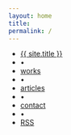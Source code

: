 ```yaml
---
layout: home
title:
permalink: /
---
```


<nav class="footer-content home-nav">
  <ul>
    <li><a class="my-title" href="{{ "/" | prepend: site.baseurl }}">{{ site.title }}</a></li>
    <li> • </li>
    <li><a href="{{ "/works/" | prepend: site.baseurl }}">works</a></li>
    <li> • </li>
    <li><a href="{{ "/articles" | prepend: site.baseurl }}">articles</a></li>
    <li> • </li>
    <li><a href="mailto:tnerrotana@gmail.com">contact</a></li>
    <li> • </li>
    <li><a href="{{ "/feed.xml" | prepend: site.baseurl }}">RSS</a></li>
  </ul>
</nav>




